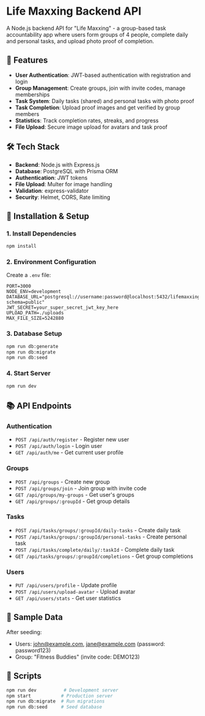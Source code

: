 # Life Maxxing Backend API

A Node.js backend API for "Life Maxxing" - a group-based task accountability app where users form groups of 4 people, complete daily and personal tasks, and upload photo proof of completion.

## 🚀 Features

- **User Authentication**: JWT-based authentication with registration and login
- **Group Management**: Create groups, join with invite codes, manage memberships
- **Task System**: Daily tasks (shared) and personal tasks with photo proof
- **Task Completion**: Upload proof images and get verified by group members
- **Statistics**: Track completion rates, streaks, and progress
- **File Upload**: Secure image upload for avatars and task proof

## 🛠 Tech Stack

- **Backend**: Node.js with Express.js
- **Database**: PostgreSQL with Prisma ORM
- **Authentication**: JWT tokens
- **File Upload**: Multer for image handling
- **Validation**: express-validator
- **Security**: Helmet, CORS, Rate limiting

## 🔧 Installation & Setup

### 1. Install Dependencies
```bash
npm install
```

### 2. Environment Configuration
Create a `.env` file:
```env
PORT=3000
NODE_ENV=development
DATABASE_URL="postgresql://username:password@localhost:5432/lifemaxxing?schema=public"
JWT_SECRET=your_super_secret_jwt_key_here
UPLOAD_PATH=./uploads
MAX_FILE_SIZE=5242880
```

### 3. Database Setup
```bash
npm run db:generate
npm run db:migrate
npm run db:seed
```

### 4. Start Server
```bash
npm run dev
```

## 📚 API Endpoints

### Authentication
- `POST /api/auth/register` - Register new user
- `POST /api/auth/login` - Login user
- `GET /api/auth/me` - Get current user profile

### Groups
- `POST /api/groups` - Create new group
- `POST /api/groups/join` - Join group with invite code
- `GET /api/groups/my-groups` - Get user's groups
- `GET /api/groups/:groupId` - Get group details

### Tasks
- `POST /api/tasks/groups/:groupId/daily-tasks` - Create daily task
- `POST /api/tasks/groups/:groupId/personal-tasks` - Create personal task
- `POST /api/tasks/complete/daily/:taskId` - Complete daily task
- `GET /api/tasks/groups/:groupId/completions` - Get group completions

### Users
- `PUT /api/users/profile` - Update profile
- `POST /api/users/upload-avatar` - Upload avatar
- `GET /api/users/stats` - Get user statistics

## 📝 Sample Data

After seeding:
- Users: john@example.com, jane@example.com (password: password123)
- Group: "Fitness Buddies" (invite code: DEMO123)

## 🚀 Scripts

```bash
npm run dev          # Development server
npm start           # Production server
npm run db:migrate  # Run migrations
npm run db:seed     # Seed database
``` 
